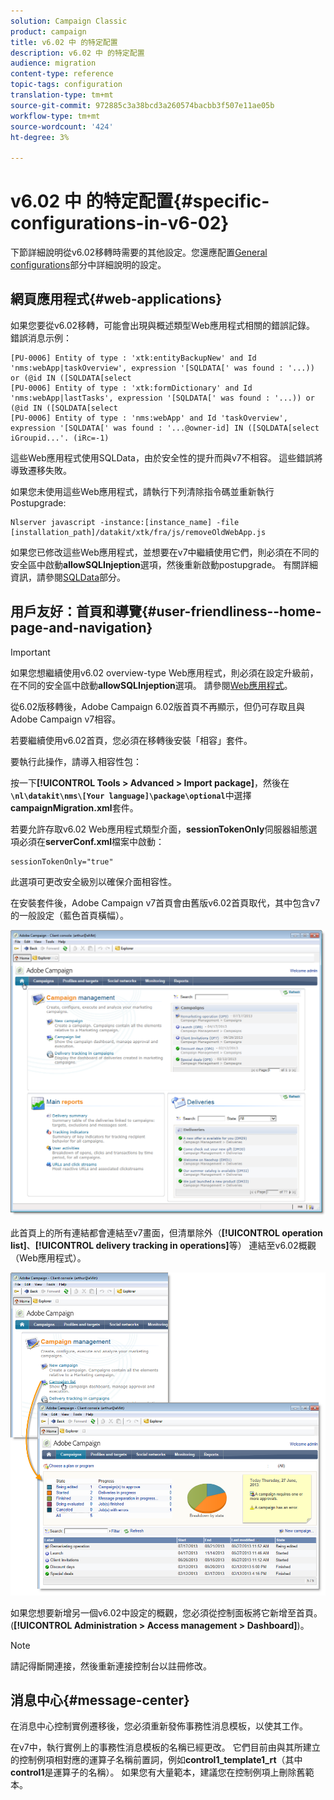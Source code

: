```yaml
---
solution: Campaign Classic
product: campaign
title: v6.02 中 的特定配置
description: v6.02 中 的特定配置
audience: migration
content-type: reference
topic-tags: configuration
translation-type: tm+mt
source-git-commit: 972885c3a38bcd3a260574bacbb3f507e11ae05b
workflow-type: tm+mt
source-wordcount: '424'
ht-degree: 3%

---
```



# v6.02 中 的特定配置{#specific-configurations-in-v6-02}

下節詳細說明從v6.02移轉時需要的其他設定。您還應配置[General configurations](../../migration/using/general-configurations.md)部分中詳細說明的設定。

## 網頁應用程式{#web-applications}

如果您要從v6.02移轉，可能會出現與概述類型Web應用程式相關的錯誤記錄。 錯誤消息示例：

```
[PU-0006] Entity of type : 'xtk:entityBackupNew' and Id 'nms:webApp|taskOverview', expression '[SQLDATA[' was found : '...)) or (@id IN ([SQLDATA[select 
[PU-0006] Entity of type : 'xtk:formDictionary' and Id 'nms:webApp|lastTasks', expression '[SQLDATA[' was found : '...)) or (@id IN ([SQLDATA[select 
[PU-0006] Entity of type : 'nms:webApp' and Id 'taskOverview', expression '[SQLDATA[' was found : '...@owner-id] IN ([SQLDATA[select iGroupid...'. (iRc=-1)
```

這些Web應用程式使用SQLData，由於安全性的提升而與v7不相容。 這些錯誤將導致遷移失敗。

如果您未使用這些Web應用程式，請執行下列清除指令碼並重新執行Postupgrade:

```
Nlserver javascript -instance:[instance_name] -file [installation_path]/datakit/xtk/fra/js/removeOldWebApp.js
```

如果您已修改這些Web應用程式，並想要在v7中繼續使用它們，則必須在不同的安全區中啟動&#x200B;**allowSQLInjeption**&#x200B;選項，然後重新啟動postupgrade。 有關詳細資訊，請參閱[SQLData](../../migration/using/general-configurations.md#sqldata)部分。

## 用戶友好：首頁和導覽{#user-friendliness--home-page-and-navigation}

>[!IMPORTANT]
>
>如果您想繼續使用v6.02 overview-type Web應用程式，則必須在設定升級前，在不同的安全區中啟動&#x200B;**allowSQLInjeption**&#x200B;選項。 請參閱[Web應用程式](#web-applications)。

從6.02版移轉後，Adobe Campaign 6.02版首頁不再顯示，但仍可存取且與Adobe Campaign v7相容。

若要繼續使用v6.02首頁，您必須在移轉後安裝「相容」套件。

要執行此操作，請導入相容性包：

按一下&#x200B;**[!UICONTROL Tools > Advanced > Import package]**，然後在&#x200B;**`\nl\datakit\nms\[Your language]\package\optional`**&#x200B;中選擇&#x200B;**campaignMigration.xml**&#x200B;套件。

若要允許存取v6.02 Web應用程式類型介面，**sessionTokenOnly**&#x200B;伺服器組態選項必須在&#x200B;**serverConf.xml**&#x200B;檔案中啟動：

```
sessionTokenOnly="true"
```

此選項可更改安全級別以確保介面相容性。

在安裝套件後，Adobe Campaign v7首頁會由舊版v6.02首頁取代，其中包含v7的一般設定（藍色首頁橫幅）。

![](assets/dashboards.png)

此首頁上的所有連結都會連結至v7畫面，但清單除外（**[!UICONTROL operation list]**、**[!UICONTROL delivery tracking in operations]**&#x200B;等） 連結至v6.02概觀（Web應用程式）。

![](assets/dashboards2.png)

如果您想要新增另一個v6.02中設定的概觀，您必須從控制面板將它新增至首頁。(**[!UICONTROL Administration > Access management > Dashboard]**)。

>[!NOTE]
>
>請記得斷開連接，然後重新連接控制台以註冊修改。

## 消息中心{#message-center}

在消息中心控制實例遷移後，您必須重新發佈事務性消息模板，以使其工作。

在v7中，執行實例上的事務性消息模板的名稱已經更改。 它們目前由與其所建立的控制例項相對應的運算子名稱前置詞，例如&#x200B;**control1_template1_rt**（其中&#x200B;**control1**&#x200B;是運算子的名稱）。 如果您有大量範本，建議您在控制例項上刪除舊範本。

